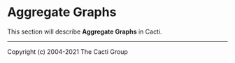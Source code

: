 # Aggregate Graphs

This section will describe **Aggregate Graphs** in Cacti.

---
<copy>Copyright (c) 2004-2021 The Cacti Group</copy>
